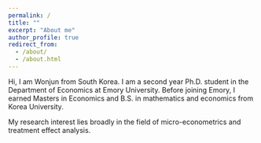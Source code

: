 ```yaml
---
permalink: /
title: ""
excerpt: "About me"
author_profile: true
redirect_from:
  - /about/
  - /about.html
---
```


Hi, I am Wonjun from South Korea. I am a second year Ph.D. student in the Department of Economics at Emory University. Before joining Emory, I earned Masters in Economics and B.S. in mathematics and economics from Korea University.

My research interest lies broadly in the field of micro-econometrics and treatment effect analysis.
